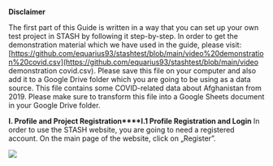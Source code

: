 **Disclaimer**

The first part of this Guide is written in a way that you can set up your own test project in STASH by following it step-by-step. In order to get the demonstration material which we have used in the guide, please visit: [https://github.com/equarius93/stashtest/blob/main/video%20demonstration%20covid.csv](https://github.com/equarius93/stashtest/blob/main/video demonstration covid.csv). Please save this file on your computer and also add it to a Google Drive folder which you are going to be using as a data source. This file contains some COVID-related data about Afghanistan from 2019. Please make sure to transform this file into a Google Sheets document in your Google Drive folder.

**I. Profile and Project Registration****I.1 Profile Registration and Login**	In order to use the STASH website, you are going to need a registered account. On the main page of the website, click on „Register”.



![](https://github.com/equarius93/stashtest/blob/main/guide_pictures/reg1.png)

